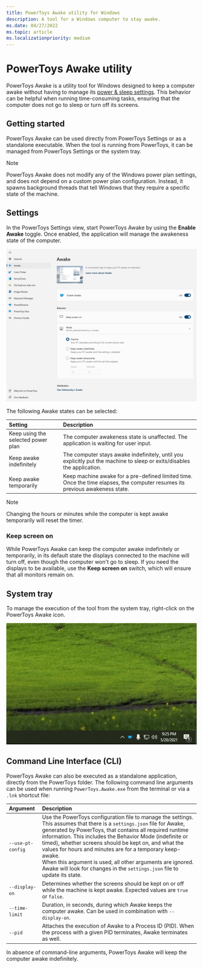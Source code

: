 ```yaml
---
title: PowerToys Awake utility for Windows
description: A tool for a Windows computer to stay awake.
ms.date: 04/27/2022
ms.topic: article
ms.localizationpriority: medium
---
```


# PowerToys Awake utility

PowerToys Awake is a utility tool for Windows designed to keep a computer awake without having to manage its [power & sleep settings](https://support.microsoft.com/windows/how-to-adjust-power-and-sleep-settings-26f623b5-4fcc-4194-863d-b824e5ea7679). This behavior can be helpful when running time-consuming tasks, ensuring that the computer does not go to sleep or turn off its screens.

## Getting started

PowerToys Awake can be used directly from PowerToys Settings or as a standalone executable. When the tool is running from PowerToys, it can be managed from PowerToys Settings or the system tray.

> [!NOTE]
> PowerToys Awake does not modify any of the Windows power plan settings, and does not depend on a custom power plan configuration. Instead, it spawns background threads that tell Windows that they require a specific state of the machine.


## Settings

In the PowerToys Settings view, start PowerToys Awake by using the **Enable Awake** toggle. Once enabled, the application will manage the awakeness state of the computer.

![A screenshot of the Awake settings.](../images/pt-awake-settings-menu.png)

The following Awake states can be selected:

| Setting | Description |
| :-- | :-- |
| Keep using the selected power plan | The computer awakeness state is unaffected. The application is waiting for user input. |
| Keep awake indefinitely | The computer stays awake indefinitely, until you explicitly put the machine to sleep or exits/disables the application. |
| Keep awake temporarily | Keep machine awake for a pre-defined limited time. Once the time elapses, the computer resumes its previous awakeness state. |

> [!NOTE]
> Changing the hours or minutes while the computer is kept awake temporarily will reset the timer.

### Keep screen on

While PowerToys Awake can keep the computer awake indefinitely or temporarily, in its default state the displays connected to the machine will turn off, even though the computer won't go to sleep. If you need the displays to be available, use the **Keep screen on** switch, which will ensure that all monitors remain on.


## System tray

To manage the execution of the tool from the system tray, right-click on the PowerToys Awake icon.

![Awake settings managed from the system tray on Windows.](../images/pt-awake-tray.gif)


## Command Line Interface (CLI)

PowerToys Awake can also be executed as a standalone application, directly from the PowerToys folder. The following command line arguments can be used when running `PowerToys.Awake.exe` from the terminal or via a `.lnk` shortcut file:

| Argument          | Description |
| :---------------- | :---------- |
| `--use-pt-config` | Use the PowerToys configuration file to manage the settings. This assumes that there is a `settings.json` file for Awake, generated by PowerToys, that contains all required runtime information. This includes the Behavior Mode (indefinite or timed), whether screens should be kept on, and what the values for hours and minutes are for a temporary keep-awake.<br/>When this argument is used, all other arguments are ignored. Awake will look for changes in the `settings.json` file to update its state. |
| `--display-on`    | Determines whether the screens should be kept on or off while the machine is kept awake. Expected values are `true` or `false`. |
| `--time-limit`    | Duration, in seconds, during which Awake keeps the computer awake. Can be used in combination with `--display-on`. |
| `--pid`           | Attaches the execution of Awake to a Process ID (PID). When the process with a given PID terminates, Awake terminates as well. |

In absence of command-line arguments, PowerToys Awake will keep the computer awake indefinitely.
